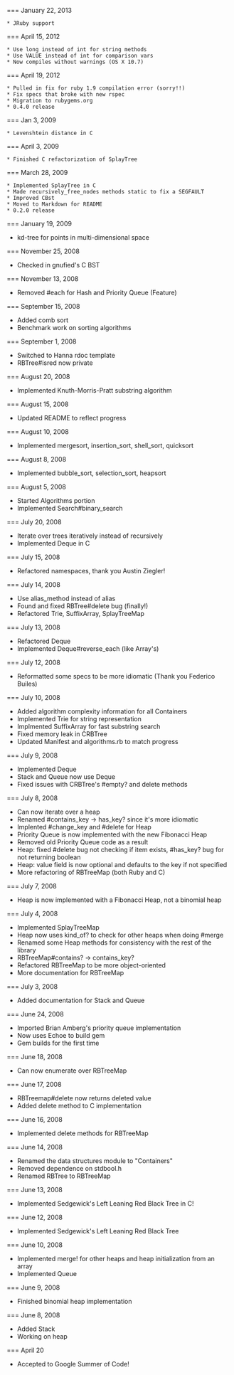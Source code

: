 === January 22, 2013
    
    * JRuby support

=== April 15, 2012

    * Use long instead of int for string methods
    * Use VALUE instead of int for comparison vars
    * Now compiles without warnings (OS X 10.7)

=== April 19, 2012

    * Pulled in fix for ruby 1.9 compilation error (sorry!!)
    * Fix specs that broke with new rspec
    * Migration to rubygems.org
    * 0.4.0 release

=== Jan 3, 2009

    * Levenshtein distance in C

=== April 3, 2009

	* Finished C refactorization of SplayTree

=== March 28, 2009

	* Implemented SplayTree in C
	* Made recursively_free_nodes methods static to fix a SEGFAULT
	* Improved CBst
	* Moved to Markdown for README
	* 0.2.0 release

=== January 19, 2009

  * kd-tree for points in multi-dimensional space

=== November 25, 2008

  * Checked in gnufied's C BST
  
=== November 13, 2008

  * Removed #each for Hash and Priority Queue (Feature)
  
=== September 15, 2008

  * Added comb sort
  * Benchmark work on sorting algorithms

=== September 1, 2008

  * Switched to Hanna rdoc template
  * RBTree#isred now private

=== August 20, 2008

  * Implemented Knuth-Morris-Pratt substring algorithm
  
=== August 15, 2008

  * Updated README to reflect progress

=== August 10, 2008

  * Implemented mergesort, insertion_sort, shell_sort, quicksort

=== August 8, 2008

  * Implemented bubble_sort, selection_sort, heapsort

=== August 5, 2008

  * Started Algorithms portion
  * Implemented Search#binary_search

=== July 20, 2008

  * Iterate over trees iteratively instead of recursively
  * Implemented Deque in C

=== July 15, 2008

  * Refactored namespaces, thank you Austin Ziegler!

=== July 14, 2008

  * Use alias_method instead of alias
  * Found and fixed RBTree#delete bug (finally!)
  * Refactored Trie, SuffixArray, SplayTreeMap

=== July 13, 2008

  * Refactored Deque
  * Implemented Deque#reverse_each (like Array's)

=== July 12, 2008

  * Reformatted some specs to be more idiomatic (Thank you Federico Builes)

=== July 10, 2008

  * Added algorithm complexity information for all Containers
  * Implemented Trie for string representation
  * Implmented SuffixArray for fast substring search
  * Fixed memory leak in CRBTree
  * Updated Manifest and algorithms.rb to match progress

=== July 9, 2008

  * Implemented Deque
  * Stack and Queue now use Deque
  * Fixed issues with CRBTree's #empty? and delete methods

=== July 8, 2008

  * Can now iterate over a heap
  * Renamed #contains_key -> has_key? since it's more idiomatic
  * Implented #change_key and #delete for Heap
  * Priority Queue is now implemented with the new Fibonacci Heap
  * Removed old Priority Queue code as a result
  * Heap: fixed #delete bug not checking if item exists, #has_key? bug 
          for not returning boolean
  * Heap: value field is now optional and defaults to the key if not specified
  * More refactoring of RBTreeMap (both Ruby and C)
  
=== July 7, 2008

  * Heap is now implemented with a Fibonacci Heap, not a binomial heap

=== July 4, 2008

  * Implemented SplayTreeMap
  * Heap now uses kind_of? to check for other heaps when doing #merge
  * Renamed some Heap methods for consistency with the rest of the library
  * RBTreeMap#contains? -> contains_key?
  * Refactored RBTreeMap to be more object-oriented
  * More documentation for RBTreeMap

=== July 3, 2008
  
  * Added documentation for Stack and Queue

=== June 24, 2008
  
  * Imported Brian Amberg's priority queue implementation
  * Now uses Echoe to build gem
  * Gem builds for the first time

=== June 18, 2008
  
  * Can now enumerate over RBTreeMap

=== June 17, 2008

  * RBTreemap#delete now returns deleted value
  * Added delete method to C implementation

=== June 16, 2008

  * Implemented delete methods for RBTreeMap

=== June 14, 2008

  * Renamed the data structures module to "Containers"
  * Removed dependence on stdbool.h
  * Renamed RBTree to RBTreeMap

=== June 13, 2008

  * Implemented Sedgewick's Left Leaning Red Black Tree in C!

=== June 12, 2008

  * Implemented Sedgewick's Left Leaning Red Black Tree

=== June 10, 2008

  * Implemented merge! for other heaps and heap initialization from an array
  * Implemented Queue

=== June 9, 2008

  * Finished binomial heap implementation

=== June 8, 2008

  * Added Stack
  * Working on heap

=== April 20

  * Accepted to Google Summer of Code!